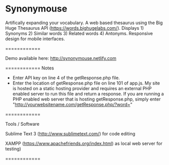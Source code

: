 Synonymouse
============

Artifically expanding your vocabulary. A web based thesaurus using the Big Huge Thesaurus API (https://words.bighugelabs.com/). Displays 1) Synonyms 2) Similar words 3) Related words 4) Antonyms. Responsive design for mobile interfaces.

============

Demo available here: http://synonymouse.netlify.com

============
Notes
- Enter API key on line 4 of the getResponse.php file.
- Enter the location of getResponse.php file on line 101 of app.js. My site is hosted on a static hosting provider and requires an external PHP enabled server to run this file and return a response. If you are running a PHP enabled web server that is hosting getResponse.php, simply enter "http://yourwebsitename.com/getResponse.php/?word="

============

Tools / Software

Sublime Text 3 (http://www.sublimetext.com/) for code editing

XAMPP (https://www.apachefriends.org/index.html) as local web server for testing)

============

